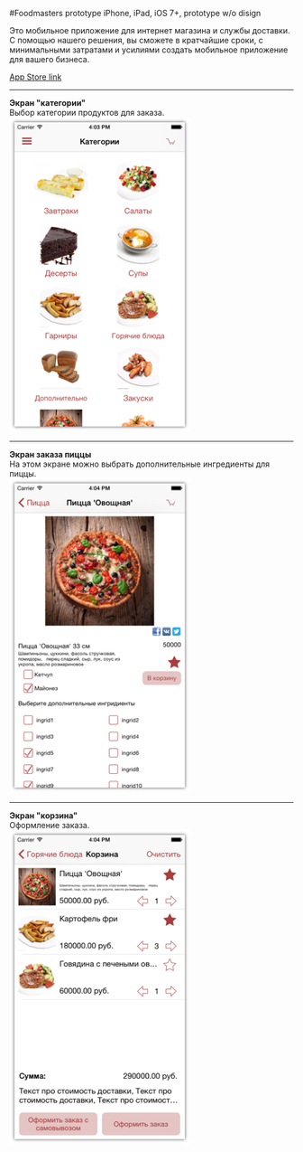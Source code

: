 #Foodmasters prototype
iPhone, iPad, iOS 7+, prototype w/o disign

Это мобильное приложение для интернет магазина и службы доставки.
С помощью нашего решения, вы сможете в кратчайшие сроки, с минимальными затратами и усилиями создать мобильное приложение для вашего бизнеса.

[App Store link](https://itunes.apple.com/app/id955452787)  

---
**Экран "категории"**  
Выбор категории продуктов для заказа.   
<img src="screenshots/1.png" width="320">  

---
**Экран заказа пиццы**  
На этом экране можно выбрать дополнительные ингредиенты для пиццы.  
<img src="screenshots/2.png" width="320">  

---
**Экран "корзина"**  
Оформление заказа.  
<img src="screenshots/3.png" width="320">  